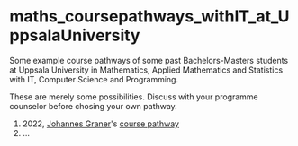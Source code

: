 # maths_coursepathways_withIT_at_UppsalaUniversity
Some example course pathways of some past Bachelors-Masters students at Uppsala University in Mathematics, Applied Mathematics and Statistics with IT, Computer Science and Programming.

These are merely some possibilities. Discuss with your programme counselor before chosing your own pathway.

1. 2022, [Johannes Graner](https://www.linkedin.com/in/johannes-graner-475677129/)'s [course pathway](mathITCourseSummaryAndRecommendationsByJohannesGraner.pdf)
2. ...
